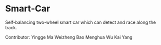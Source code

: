 # Smart-Car
Self-balancing two-wheel smart car which can detect and race along the track.

Contributor:
Yingge Ma
Weizheng Bao
Menghua Wu
Kai Yang
